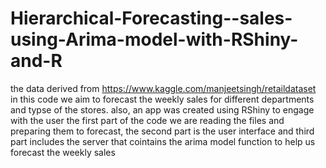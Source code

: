 # Hierarchical-Forecasting--sales-using-Arima-model-with-RShiny-and-R
the data derived from https://www.kaggle.com/manjeetsingh/retaildataset
in this code we aim to forecast the weekly sales for different departments and typse of the stores. 
also, an app was created using RShiny to engage with the user
the first part of the code we are reading the files and preparing them to forecast,
the second part is the user interface and 
third part includes the server that cointains the arima model function to help us forecast the weekly sales
